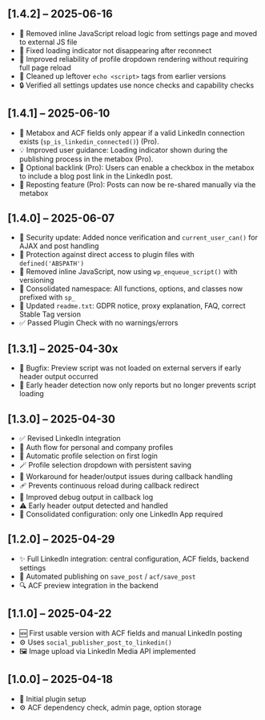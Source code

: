 
## [1.4.2] – 2025-06-16

- 🔧 Removed inline JavaScript reload logic from settings page and moved to external JS file
- 🐞 Fixed loading indicator not disappearing after reconnect
- 🔁 Improved reliability of profile dropdown rendering without requiring full page reload
- 🧼 Cleaned up leftover `echo <script>` tags from earlier versions
- 🔒 Verified all settings updates use nonce checks and capability checks

## [1.4.1] – 2025-06-10

- 🧪 Metabox and ACF fields only appear if a valid LinkedIn connection exists (`sp_is_linkedin_connected()`) (Pro).
- 💡 Improved user guidance: Loading indicator shown during the publishing process in the metabox (Pro).
- 🔗 Optional backlink (Pro): Users can enable a checkbox in the metabox to include a blog post link in the LinkedIn post.
- 🔁 Reposting feature (Pro): Posts can now be re-shared manually via the metabox

## [1.4.0] – 2025-06-07

- 🔐 Security update: Added nonce verification and `current_user_can()` for AJAX and post handling
- 🚫 Protection against direct access to plugin files with `defined('ABSPATH')`
- 🧼 Removed inline JavaScript, now using `wp_enqueue_script()` with versioning
- 🧠 Consolidated namespace: All functions, options, and classes now prefixed with `sp_`
- 📄 Updated `readme.txt`: GDPR notice, proxy explanation, FAQ, correct Stable Tag version
- ✅ Passed Plugin Check with no warnings/errors

## [1.3.1] – 2025-04-30x

- 🐞 Bugfix: Preview script was not loaded on external servers if early header output occurred
- 🔧 Early header detection now only reports but no longer prevents script loading

## [1.3.0] – 2025-04-30

- ✅ Revised LinkedIn integration
- 🔐 Auth flow for personal and company profiles
- 🧠 Automatic profile selection on first login
- 🪄 Profile selection dropdown with persistent saving
- 🧼 Workaround for header/output issues during callback handling
- 🩹 Prevents continuous reload during callback redirect
- 🧪 Improved debug output in callback log
- ⚠️ Early header output detected and handled
- 🔧 Consolidated configuration: only one LinkedIn App required

## [1.2.0] – 2025-04-29
- ✨ Full LinkedIn integration: central configuration, ACF fields, backend settings
- 🔄 Automated publishing on `save_post` / `acf/save_post`
- 🔍 ACF preview integration in the backend

## [1.1.0] – 2025-04-22
- 🆕 First usable version with ACF fields and manual LinkedIn posting
- ⚙️ Uses `social_publisher_post_to_linkedin()`
- 🖼 Image upload via LinkedIn Media API implemented

## [1.0.0] – 2025-04-18
- 🚀 Initial plugin setup
- ⚙️ ACF dependency check, admin page, option storage
